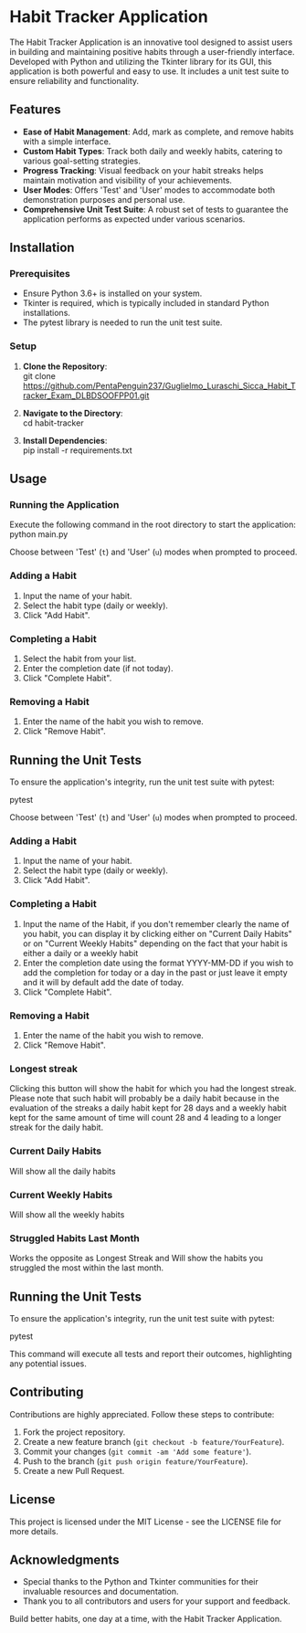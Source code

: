 # Habit Tracker Application

The Habit Tracker Application is an innovative tool designed to assist users in building and maintaining positive habits through a user-friendly interface. Developed with Python and utilizing the Tkinter library for its GUI, this application is both powerful and easy to use. It includes a unit test suite to ensure reliability and functionality.

## Features

- **Ease of Habit Management**: Add, mark as complete, and remove habits with a simple interface.
- **Custom Habit Types**: Track both daily and weekly habits, catering to various goal-setting strategies.
- **Progress Tracking**: Visual feedback on your habit streaks helps maintain motivation and visibility of your achievements.
- **User Modes**: Offers 'Test' and 'User' modes to accommodate both demonstration purposes and personal use.
- **Comprehensive Unit Test Suite**: A robust set of tests to guarantee the application performs as expected under various scenarios.

## Installation

### Prerequisites

- Ensure Python 3.6+ is installed on your system.
- Tkinter is required, which is typically included in standard Python installations.
- The pytest library is needed to run the unit test suite.

### Setup

1. **Clone the Repository**:  
git clone https://github.com/PentaPenguin237/Guglielmo_Luraschi_Sicca_Habit_Tracker_Exam_DLBDSOOFPP01.git


2. **Navigate to the Directory**:  
cd habit-tracker


3. **Install Dependencies**:  
pip install -r requirements.txt


## Usage

### Running the Application

Execute the following command in the root directory to start the application:
python main.py

Choose between 'Test' (`t`) and 'User' (`u`) modes when prompted to proceed.

### Adding a Habit

1. Input the name of your habit.
2. Select the habit type (daily or weekly).
3. Click "Add Habit".

### Completing a Habit

1. Select the habit from your list.
2. Enter the completion date (if not today).
3. Click "Complete Habit".

### Removing a Habit

1. Enter the name of the habit you wish to remove.
2. Click "Remove Habit".

## Running the Unit Tests

To ensure the application's integrity, run the unit test suite with pytest:

pytest

Choose between 'Test' (`t`) and 'User' (`u`) modes when prompted to proceed.

### Adding a Habit

1. Input the name of your habit.
2. Select the habit type (daily or weekly).
3. Click "Add Habit".

### Completing a Habit

1. Input the name of the Habit, if you don't remember clearly the name of you habit, you can display it by clicking either on "Current Daily Habits" or on "Current Weekly Habits" depending on the fact that your habit is either a daily or a weekly habit
2. Enter the completion date using the format YYYY-MM-DD if you wish to add the completion for today or a day in the past or just leave it empty and it will by default add the date of today.
3. Click "Complete Habit".

### Removing a Habit

1. Enter the name of the habit you wish to remove.
2. Click "Remove Habit".

### Longest streak

Clicking this button will show the habit for which you had the longest streak. Please note that such habit will probably be a daily habit because in the evaluation of the streaks a daily habit kept for 28 days and a weekly habit kept for the same amount of time will count 28 and 4 leading to a longer streak for the daily habit.

### Current Daily Habits

Will show all the daily habits

### Current Weekly Habits

Will show all the weekly habits

### Struggled Habits Last Month

Works the opposite as Longest Streak and Will show the habits you struggled the most within the last month.

## Running the Unit Tests

To ensure the application's integrity, run the unit test suite with pytest:

pytest

This command will execute all tests and report their outcomes, highlighting any potential issues.

## Contributing

Contributions are highly appreciated. Follow these steps to contribute:

1. Fork the project repository.
2. Create a new feature branch (`git checkout -b feature/YourFeature`).
3. Commit your changes (`git commit -am 'Add some feature'`).
4. Push to the branch (`git push origin feature/YourFeature`).
5. Create a new Pull Request.

## License

This project is licensed under the MIT License - see the LICENSE file for more details.

## Acknowledgments

- Special thanks to the Python and Tkinter communities for their invaluable resources and documentation.
- Thank you to all contributors and users for your support and feedback.

Build better habits, one day at a time, with the Habit Tracker Application.
